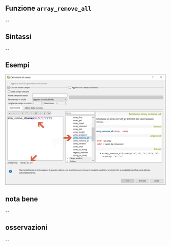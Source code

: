 ## Funzione `array_remove_all`

--

## Sintassi

--

## Esempi

<img src="/img/arrays/array_remove_all/array_remove_all1.png">

## nota bene

--

## osservazioni

--